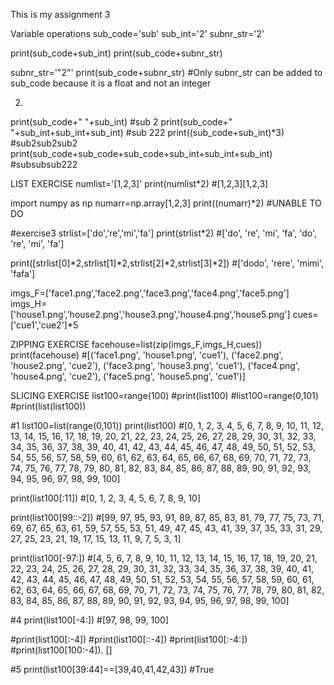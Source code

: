 This is my assignment 3

Variable operations
sub_code='sub'
sub_int='2'
subnr_str='2'

print(sub_code+sub_int)
print(sub_code+subnr_str)

subnr_str='"2"'
print(sub_code+subnr_str)
#Only subnr_str can be added to sub_code because it is a float and not an integer 

2.
print(sub_code+" "+sub_int)
#sub 2
print(sub_code+" "+sub_int+sub_int+sub_int)
#sub 222
print((sub_code+sub_int)*3)
#sub2sub2sub2
print(sub_code+sub_code+sub_code+sub_int+sub_int+sub_int)
#subsubsub222

LIST EXERCISE
numlist='[1,2,3]'
print(numlist*2)
#[1,2,3][1,2,3]

import numpy as np
numarr=np.array[1,2,3]
print((numarr)*2)
#UNABLE TO DO

#exercise3
strlist=['do','re','mi','fa']
print(strlist*2)
#['do', 're', 'mi', 'fa', 'do', 're', 'mi', 'fa']

print([strlist[0]*2,strlist[1]*2,strlist[2]*2,strlist[3]*2])
#['dodo', 'rere', 'mimi', 'fafa']

imgs_F=['face1.png','face2.png','face3.png','face4.png','face5.png']
imgs_H=['house1.png','house2.png','house3.png','house4.png','house5.png']
cues=['cue1','cue2']*5 

ZIPPING EXERCISE
facehouse=list(zip(imgs_F,imgs_H,cues))
print(facehouse)
#[('face1.png', 'house1.png', 'cue1'), ('face2.png', 'house2.png', 'cue2'), ('face3.png', 'house3.png', 'cue1'), ('face4.png', 'house4.png', 'cue2'), ('face5.png', 'house5.png', 'cue1')]

SLICING EXERCISE
list100=range(100)
#print(list100)
#list100=range(0,101)
#print(list(list100))

#1
list100=list(range(0,101))
print(list100)
#[0, 1, 2, 3, 4, 5, 6, 7, 8, 9, 10, 11, 12, 13, 14, 15, 16, 17, 18, 19, 20, 21, 22, 23, 24, 25, 26, 27, 28, 29, 30, 31, 32, 33, 34, 35, 36, 37, 38, 39, 40, 41, 42, 43, 44, 45, 46, 47, 48, 49, 50, 51, 52, 53, 54, 55, 56, 57, 58, 59, 60, 61, 62, 63, 64, 65, 66, 67, 68, 69, 70, 71, 72, 73, 74, 75, 76, 77, 78, 79, 80, 81, 82, 83, 84, 85, 86, 87, 88, 89, 90, 91, 92, 93, 94, 95, 96, 97, 98, 99, 100]

print(list100[:11])
#[0, 1, 2, 3, 4, 5, 6, 7, 8, 9, 10]

print(list100[99::-2])
#[99, 97, 95, 93, 91, 89, 87, 85, 83, 81, 79, 77, 75, 73, 71, 69, 67, 65, 63, 61, 59, 57, 55, 53, 51, 49, 47, 45, 43, 41, 39, 37, 35, 33, 31, 29, 27, 25, 23, 21, 19, 17, 15, 13, 11, 9, 7, 5, 3, 1]

print(list100[-97:])
#[4, 5, 6, 7, 8, 9, 10, 11, 12, 13, 14, 15, 16, 17, 18, 19, 20, 21, 22, 23, 24, 25, 26, 27, 28, 29, 30, 31, 32, 33, 34, 35, 36, 37, 38, 39, 40, 41, 42, 43, 44, 45, 46, 47, 48, 49, 50, 51, 52, 53, 54, 55, 56, 57, 58, 59, 60, 61, 62, 63, 64, 65, 66, 67, 68, 69, 70, 71, 72, 73, 74, 75, 76, 77, 78, 79, 80, 81, 82, 83, 84, 85, 86, 87, 88, 89, 90, 91, 92, 93, 94, 95, 96, 97, 98, 99, 100]


#4 
print(list100[-4:]) 
#[97, 98, 99, 100]

#print(list100[:-4])
#print(list100[::-4])
#print(list100[:-4:])
#print(list100[100:-4]). []

#5
print(list100[39:44]==[39,40,41,42,43])
#True
